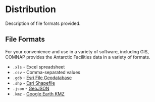 # Distribution
Description of file formats provided.

## File Formats
For your convenience and use in a variety of software, including GIS, COMNAP provides the Antarctic Facilities data in a variety of formats.
- `.xls` - Excel spreadsheet
- `.csv` - Comma-separated values
- `.gdb` - [Esri File Geodatabase](http://desktop.arcgis.com/en/arcmap/latest/manage-data/administer-file-gdbs/file-geodatabases.htm)
- `.shp` - [Esri Shapefile](http://desktop.arcgis.com/en/arcmap/latest/manage-data/shapefiles/what-is-a-shapefile.htm)
- `.json` - [GeoJSON](http://geojson.org/)
- `.kmz` - [Google Earth KMZ](https://www.google.com/earth/outreach/tutorials/kmz.html)
